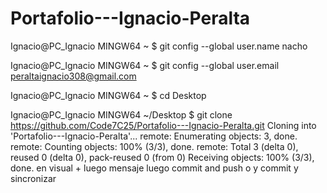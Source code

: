 # Portafolio---Ignacio-Peralta

Ignacio@PC_Ignacio MINGW64 ~
$ git config --global user.name nacho

Ignacio@PC_Ignacio MINGW64 ~
$ git config --global user.email peraltaignacio308@gmail.com

Ignacio@PC_Ignacio MINGW64 ~
$ cd Desktop

Ignacio@PC_Ignacio MINGW64 ~/Desktop
$ git clone https://github.com/Code7C25/Portafolio---Ignacio-Peralta.git
Cloning into 'Portafolio---Ignacio-Peralta'...
remote: Enumerating objects: 3, done.
remote: Counting objects: 100% (3/3), done.
remote: Total 3 (delta 0), reused 0 (delta 0), pack-reused 0 (from 0)
Receiving objects: 100% (3/3), done.
 en visual + luego mensaje luego commit and push o y commit y sincronizar
